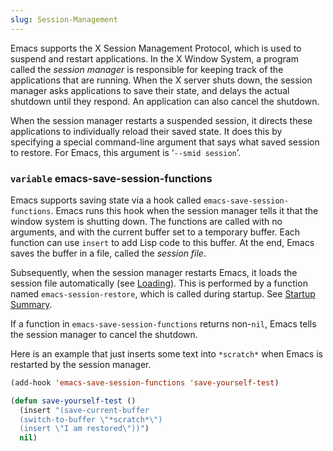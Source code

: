 ```yaml
---
slug: Session-Management
---
```


Emacs supports the X Session Management Protocol, which is used to suspend and restart applications. In the X Window System, a program called the *session manager* is responsible for keeping track of the applications that are running. When the X server shuts down, the session manager asks applications to save their state, and delays the actual shutdown until they respond. An application can also cancel the shutdown.

When the session manager restarts a suspended session, it directs these applications to individually reload their saved state. It does this by specifying a special command-line argument that says what saved session to restore. For Emacs, this argument is ‘`--smid session`’.

### <span className="tag variable">`variable`</span> **emacs-save-session-functions**

Emacs supports saving state via a hook called `emacs-save-session-functions`. Emacs runs this hook when the session manager tells it that the window system is shutting down. The functions are called with no arguments, and with the current buffer set to a temporary buffer. Each function can use `insert` to add Lisp code to this buffer. At the end, Emacs saves the buffer in a file, called the *session file*.

Subsequently, when the session manager restarts Emacs, it loads the session file automatically (see [Loading](Loading)). This is performed by a function named `emacs-session-restore`, which is called during startup. See [Startup Summary](Startup-Summary).

If a function in `emacs-save-session-functions` returns non-`nil`, Emacs tells the session manager to cancel the shutdown.

Here is an example that just inserts some text into `*scratch*` when Emacs is restarted by the session manager.

```lisp
(add-hook 'emacs-save-session-functions 'save-yourself-test)
```



```lisp
(defun save-yourself-test ()
  (insert "(save-current-buffer
  (switch-to-buffer \"*scratch*\")
  (insert \"I am restored\"))")
  nil)
```
